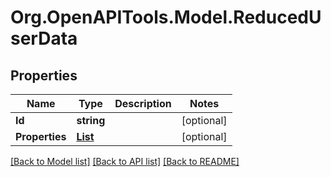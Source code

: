 # Org.OpenAPITools.Model.ReducedUserData
## Properties

Name | Type | Description | Notes
------------ | ------------- | ------------- | -------------
**Id** | **string** |  | [optional] 
**Properties** | [**List<GameProfileProperty>**](GameProfileProperty.md) |  | [optional] 

[[Back to Model list]](../README.md#documentation-for-models) [[Back to API list]](../README.md#documentation-for-api-endpoints) [[Back to README]](../README.md)

